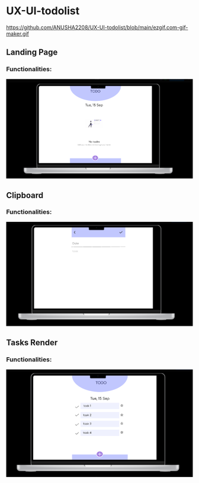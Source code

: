# UX-UI-todolist






https://github.com/ANUSHA2208/UX-UI-todolist/blob/main/ezgif.com-gif-maker.gif
## Landing Page
### Functionalities:


![landing page](https://github.com/ANUSHA2208/UX-UI-todolist/blob/main/landing-page.png)

## Clipboard
### Functionalities:

![clipboard](https://github.com/ANUSHA2208/UX-UI-todolist/blob/main/clipboard.png)

## Tasks Render
### Functionalities:

![task-display-page](https://github.com/ANUSHA2208/UX-UI-todolist/blob/main/task-display-page.png)
